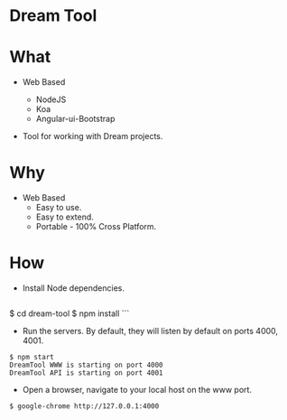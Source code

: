 # Dream Tool

# What

* Web Based
	* NodeJS
	* Koa
	* Angular-ui-Bootstrap

* Tool for working with Dream projects.

# Why

* Web Based
	* Easy to use.
	* Easy to extend.
	* Portable - 100% Cross Platform.

# How

* Install Node dependencies.
	```
$ cd dream-tool
$ npm install
	```

* Run the servers. By default, they will listen by default on ports 4000, 4001.
```
$ npm start
DreamTool WWW is starting on port 4000
DreamTool API is starting on port 4001
```

* Open a browser, navigate to your local host on the www port.
```
$ google-chrome http://127.0.0.1:4000
```
